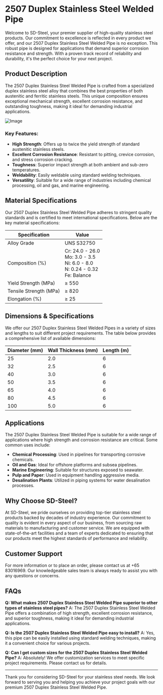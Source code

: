 # 2507 Duplex Stainless Steel Welded Pipe

Welcome to SD-Steel, your premier supplier of high-quality stainless steel products. Our commitment to excellence is reflected in every product we offer, and our 2507 Duplex Stainless Steel Welded Pipe is no exception. This robust pipe is designed for applications that demand superior corrosion resistance and strength. With a proven track record of reliability and durability, it's the perfect choice for your next project.

## Product Description

The 2507 Duplex Stainless Steel Welded Pipe is crafted from a specialized duplex stainless steel alloy that combines the best properties of both austenitic and ferritic stainless steels. This unique composition ensures exceptional mechanical strength, excellent corrosion resistance, and outstanding toughness, making it ideal for demanding industrial applications.

![Image](https://github.com/user-attachments/assets/2567258e-e124-4816-932d-1809bd27ef0b)

### Key Features:
- **High Strength**: Offers up to twice the yield strength of standard austenitic stainless steels.
- **Excellent Corrosion Resistance**: Resistant to pitting, crevice corrosion, and stress corrosion cracking.
- **Toughness**: Superior impact strength at both ambient and sub-zero temperatures.
- **Weldability**: Easily weldable using standard welding techniques.
- **Versatility**: Suitable for a wide range of industries including chemical processing, oil and gas, and marine engineering.

## Material Specifications

Our 2507 Duplex Stainless Steel Welded Pipe adheres to stringent quality standards and is certified to meet international specifications. Below are the key material specifications:

| Specification | Value |
|---------------|-------|
| Alloy Grade   | UNS S32750 |
| Composition (%)| Cr: 24.0 - 26.0<br>Mo: 3.0 - 3.5<br>Ni: 6.0 - 8.0<br>N: 0.24 - 0.32<br>Fe: Balance |
| Yield Strength (MPa) | ≥ 550 |
| Tensile Strength (MPa) | ≥ 820 |
| Elongation (%) | ≥ 25 |

## Dimensions & Specifications

We offer our 2507 Duplex Stainless Steel Welded Pipes in a variety of sizes and lengths to suit different project requirements. The table below provides a comprehensive list of available dimensions:

| Diameter (mm) | Wall Thickness (mm) | Length (m) |
|---------------|---------------------|------------|
| 25            | 2.0                 | 6          |
| 32            | 2.5                 | 6          |
| 40            | 3.0                 | 6          |
| 50            | 3.5                 | 6          |
| 65            | 4.0                 | 6          |
| 80            | 4.5                 | 6          |
| 100           | 5.0                 | 6          |

## Applications

The 2507 Duplex Stainless Steel Welded Pipe is suitable for a wide range of applications where high strength and corrosion resistance are critical. Some common uses include:

- **Chemical Processing**: Used in pipelines for transporting corrosive chemicals.
- **Oil and Gas**: Ideal for offshore platforms and subsea pipelines.
- **Marine Engineering**: Suitable for structures exposed to seawater.
- **Pulp and Paper**: Used in equipment handling aggressive media.
- **Desalination Plants**: Utilized in piping systems for water desalination processes.

## Why Choose SD-Steel?

At SD-Steel, we pride ourselves on providing top-tier stainless steel products backed by decades of industry experience. Our commitment to quality is evident in every aspect of our business, from sourcing raw materials to manufacturing and customer service. We are equipped with state-of-the-art facilities and a team of experts dedicated to ensuring that our products meet the highest standards of performance and reliability.

## Customer Support

For more information or to place an order, please contact us at +65 83016969. Our knowledgeable sales team is always ready to assist you with any questions or concerns.

## FAQs

**Q: What makes 2507 Duplex Stainless Steel Welded Pipe superior to other types of stainless steel pipes?**
A: The 2507 Duplex Stainless Steel Welded Pipe offers a combination of high strength, excellent corrosion resistance, and superior toughness, making it ideal for demanding industrial applications.

**Q: Is the 2507 Duplex Stainless Steel Welded Pipe easy to install?**
A: Yes, this pipe can be easily installed using standard welding techniques, making it a convenient choice for various projects.

**Q: Can I get custom sizes for the 2507 Duplex Stainless Steel Welded Pipe?**
A: Absolutely! We offer customization services to meet specific project requirements. Please contact us for details.

---

Thank you for considering SD-Steel for your stainless steel needs. We look forward to serving you and helping you achieve your project goals with our premium 2507 Duplex Stainless Steel Welded Pipe.